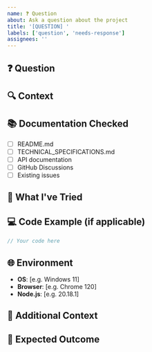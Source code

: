```yaml
---
name: ❓ Question
about: Ask a question about the project
title: '[QUESTION] '
labels: ['question', 'needs-response']
assignees: ''
---
```


## ❓ Question
<!-- What would you like to know? -->

## 🔍 Context
<!-- What are you trying to accomplish? -->

## 📚 Documentation Checked
<!-- Have you checked the documentation? -->
- [ ] README.md
- [ ] TECHNICAL_SPECIFICATIONS.md
- [ ] API documentation
- [ ] GitHub Discussions
- [ ] Existing issues

## 🧪 What I've Tried
<!-- What have you already attempted? -->

## 💻 Code Example (if applicable)
<!-- Provide a minimal code example -->
```javascript
// Your code here
```

## 🌐 Environment
<!-- If relevant, provide environment details -->
- **OS**: [e.g. Windows 11]
- **Browser**: [e.g. Chrome 120]
- **Node.js**: [e.g. 20.18.1]

## 📝 Additional Context
<!-- Any other information that might be helpful -->

## 🎯 Expected Outcome
<!-- What kind of answer or solution are you looking for? -->